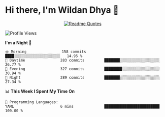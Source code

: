 # Hi there, I'm Wildan Dhya 👋 

<div align="center">
  <a href="https://github.com/piyushsuthar/github-readme-quotes">
    <img src="https://quotes-github-readme.vercel.app/api?quote=Try%2C%20Fail%2C%20Retry&author=unknown&type=vertical&theme=dark" alt="Readme Quotes">
  </a>
</div>

<!--START_SECTION:waka-->
![Profile Views](http://img.shields.io/badge/Profile%20Views-0-blue)

**I'm a Night 🦉** 

```text
🌞 Morning                158 commits         ████░░░░░░░░░░░░░░░░░░░░░   14.95 % 
🌆 Daytime                283 commits         ███████░░░░░░░░░░░░░░░░░░   26.77 % 
🌃 Evening                327 commits         ████████░░░░░░░░░░░░░░░░░   30.94 % 
🌙 Night                  289 commits         ███████░░░░░░░░░░░░░░░░░░   27.34 % 
```


📊 **This Week I Spent My Time On** 

```text
💬 Programming Languages: 
YAML                     6 mins              █████████████████████████   100.00 % 
```


<!--END_SECTION:waka-->

<!--## GitHub Stats-->
<!--![Top Languages](https://github-readme-stats.vercel.app/api/top-langs/?username=wildandhya&layout=compact&theme=dracula)-->











